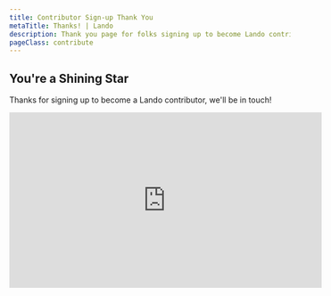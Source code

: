 ```yaml
---
title: Contributor Sign-up Thank You
metaTitle: Thanks! | Lando
description: Thank you page for folks signing up to become Lando contributors.
pageClass: contribute
---
```


## You're a Shining Star

Thanks for signing up to become a Lando contributor, we'll be in touch!

<iframe width="560" height="315" src="https://www.youtube.com/embed/rl-WSmryfSY?si=pi-NmMD_FLQgvoqp&amp;start=5" title="YouTube video player" frameborder="0" allow="accelerometer; autoplay; clipboard-write; encrypted-media; gyroscope; picture-in-picture; web-share" allowfullscreen></iframe>


